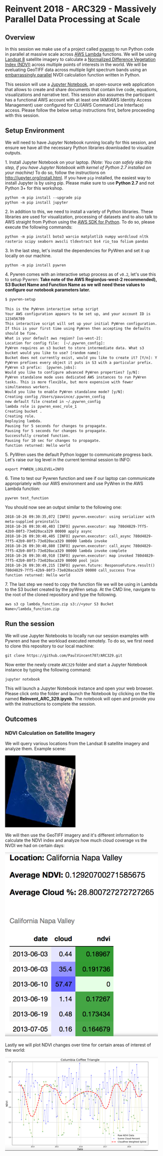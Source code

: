 # Reinvent 2018 - ARC329 - Massively Parallel Data Processing at Scale

## Overview

In this session we make use of a project called [pywren](http://pywren.io/) to run Python code in parallel at massive scale across [AWS Lambda](https://aws.amazon.com/lambda/) functions. We will be using [Landsat 8](https://aws.amazon.com/public-datasets/landsat/) satellite imagery to calculate a [Normalized Difference Vegetation Index (NDVI)](https://en.wikipedia.org/wiki/Normalized_Difference_Vegetation_Index) across multiple points of interests in the world. We will be eveluating GeoTIFF data across multiple light spectrum bands using an [embarrassingly parallel](https://en.wikipedia.org/wiki/Embarrassingly_parallel) NVDI calculation function written in Python.


This session will use a [Jupyter Notebook](http://jupyter.org/), an open-source web application that allows to create and share documents that contain live code, equations, visualizations and narrative text. This session also assumes the participant has a functional AWS account with at least one IAM(AWS Identity Access Management) user configured for CLI(AWS Command Line Interface) access.
 Please follow the below setup instructions first, before proceeding with this session.

## Setup Environment

 We will need to have Jupyter Notebook running locally for this session, and ensure we have all the necessary Python libraries downloaded to visualize outputs.

1\. Install Jupyter Notebook on your laptop. _(Note: You can safely skip this step, if you have Jupyter Notebook with kernel of Python 2.7 installed on your machine)_ To do so, follow the instructions on <http://jupyter.org/install.html>. If you have `pip` installed, the easiest way to install Jupyter is by using pip. Please make sure to use **Python 2.7** and not Python 3+ for this workshop.

```
python -m pip install --upgrade pip
python -m pip install jupyter
```

2\. In addition to this, we need to install a variety of Python libraries. These libraries are used for visualization, processing of datasets and to also talk to AWS straight from Python using the [AWS SDK for Python](https://aws.amazon.com/sdk-for-python/). To do so, please execute the following commands:

```
python -m pip install boto3 warcio matplotlib numpy wordcloud nltk rasterio scipy seaborn awscli tldextract bs4 rio_toa folium pandas
```

3\. In the last step, let's install the dependencies for PyWren and set it up locally on our machine.

```
python -m pip install pywren
```

4\. Pywren comes with an interactive setup process as of `v0.2`, let's use this to setup Pywren: **Take note of the AWS Region(us-west-2 recommended), S3 Bucket Name and Function Name as we will need these values to configure our notebook parameters later.**

```
$ pywren-setup

This is the PyWren interactive setup script
Your AWS configuration appears to be set up, and your account ID is 123456789
This interactive script will set up your initial PyWren configuration.
If this is your first time using PyWren then accepting the defaults should be fine.
What is your default aws region? [us-west-2]:
Location for config file:  [~/.pywren_config]:
PyWren requires an s3 bucket to store intermediate data. What s3 bucket would you like to use? [random name]:
Bucket does not currently exist, would you like to create it? [Y/n]: Y
PyWren prefixes every object it puts in S3 with a particular prefix.
PyWren s3 prefix:  [pywren.jobs]:
Would you like to configure advanced PyWren properties? [y/N]:
PyWren standalone mode uses dedicated AWS instances to run PyWren tasks. This is more flexible, but more expensive with fewer simultaneous workers.
Would you like to enable PyWren standalone mode? [y/N]:
Creating config /Users/pauvince/.pywren_config
new default file created in ~/.pywren_config
lambda role is pywren_exec_role_1
Creating bucket .
Creating role.
Deploying lambda.
Pausing for 5 seconds for changes to propagate.
Pausing for 5 seconds for changes to propagate.
Successfully created function.
Pausing for 10 sec for changes to propagate.
function returned: Hello world
```

5\. PyWren uses the default Python logger to communicate progress back. Let's raise our log level in the current terminal session to INFO:

```
export PYWREN_LOGLEVEL=INFO
```

6\. Time to test our Pywren function and see if our laptop can communicate appropriately with our AWS environment and use PyWren in the AWS Lambda function:

```
pywren test_function
```

You should now see an output similar to the following one:

```
2018-10-26 09:30:35,072 [INFO] pywren.executor: using serializer with meta-supplied preinstalls
2018-10-26 09:30:40,403 [INFO] pywren.executor: map 780d4829-7ff5-42b9-80f3-73e020aca329 00000 apply async
2018-10-26 09:30:40,405 [INFO] pywren.executor: call_async 780d4829-7ff5-42b9-80f3-73e020aca329 00000 lambda invoke
2018-10-26 09:30:40,880 [INFO] pywren.executor: call_async 780d4829-7ff5-42b9-80f3-73e020aca329 00000 lambda invoke complete
2018-10-26 09:30:40,910 [INFO] pywren.executor: map invoked 780d4829-7ff5-42b9-80f3-73e020aca329 00000 pool join
2018-10-26 09:30:49,215 [INFO] pywren.future: ResponseFuture.result() 780d4829-7ff5-42b9-80f3-73e020aca329 00000 call_success True
function returned: Hello world

```
7\. The last step we need to copy the function file we will be using in Lambda to the S3 bucket created by the pyWren setup.  At the CMD line, navigate to the root of the cloned repository and type the following.
```
aws s3 cp lambda_function.zip s3://<your S3 Bucket Name>/lambda_function.zip
```

## Run the session

We will use Jupyter Notebooks to locally run our session examples with Pywren and have the workload executed remotely. To do so, we first need to clone this repository to our local machine:

```
git clone https://github.com/PaulVincent707/ARC329.git
```

Now enter the newly create `ARC329` folder and start a Jupyter Notebook instance by typing the following command:

```
jupyter notebook
```

This will launch a Jupyter Notebook instance and open your web browser.  Please click onto the folder and launch the  Notebook by clicking on the file named **ReInvent_ARC_329.ipynb**. The notebook will open and provide you with the instructions to complete the session.

## Outcomes

### NDVI Calculation on Satellite Imagery

We will query various locations from the Landsat 8 satellite imagery and analyze them. Example scene:

![Scene Example](/arc329/images/napa.jpg)

We will then use the GeoTIFF imagery and it's different information to calculate the NDVI index and analyze how much cloud coverage vs the NVDI we had on certain days:

![NDVI and Cloud Table](/arc329/images/TABLE.png)

Lastly we will plot NDVI changes over time for certain areas of interest of the world:

![NDVI Timeseries](/arc329/images/PLOT.png)
